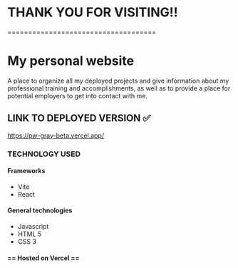 # THANK YOU FOR VISITING!!

====================================

# My personal website

A place to organize all my deployed projects and give information about my professional training and accomplishments, as well as to provide a place for potential employers to get into contact with me.

## LINK TO DEPLOYED VERSION ✅

https://pw-gray-beta.vercel.app/

### TECHNOLOGY USED

#### Frameworks

- Vite
- React

#### General technologies

- Javascript
- HTML 5
- CSS 3

#### == Hosted on Vercel ==
